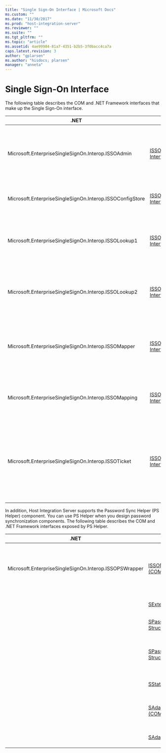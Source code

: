 ```yaml
---
title: "Single Sign-On Interface | Microsoft Docs"
ms.custom: ""
ms.date: "11/30/2017"
ms.prod: "host-integration-server"
ms.reviewer: ""
ms.suite: ""
ms.tgt_pltfrm: ""
ms.topic: "article"
ms.assetid: 4ae99984-81a7-4351-b2b5-3f0bacc4ca7a
caps.latest.revision: 3
author: "gplarsen"
ms.author: "hisdocs; plarsen"
manager: "anneta"
---
```

# Single Sign-On Interface
The following table describes the COM and .NET Framework interfaces that make up the Single Sign-On interface.  

|.NET|COM|Description|  
|----------|---------|-----------------|  
|Microsoft.EnterpriseSingleSignOn.Interop.ISSOAdmin|[ISSOAdmin Interface (COM)](../esso/issoadmin-interface-com.md)|Creates, updates, and deletes an SSO application. Also performs other administration functions.|  
|Microsoft.EnterpriseSingleSignOn.Interop.ISSOConfigStore|[ISSOConfigStore Interface (COM)](../esso/issoconfigstore-interface-com.md)|Gets and sets information in the SSO configuration store.|  
|Microsoft.EnterpriseSingleSignOn.Interop.ISSOLookup1|[ISSOLookup1 Interface (COM)](../esso/issolookup1-interface-com.md)|Enables you to look up the external credentials on a specified application for the current user.|  
|Microsoft.EnterpriseSingleSignOn.Interop.ISSOLookup2|[ISSOLookup2 Interface (COM)](../esso/issolookup2-interface-com.md)|As above, but also enables you to look up the Windows credentials for a specified external user.|  
|Microsoft.EnterpriseSingleSignOn.Interop.ISSOMapper|[ISSOMapper Interface (COM)](../esso/issomapper-interface-com.md)|Enables you to set the external credentials for the current user for a specified application.|  
|Microsoft.EnterpriseSingleSignOn.Interop.ISSOMapping|[ISSOMapping Interface (COM)](../esso/issomapping-interface-com.md)|Creates and maintains the mapping between users and affiliated applications.|  
|Microsoft.EnterpriseSingleSignOn.Interop.ISSOTicket|[ISSOTicket Interface (COM)](../esso/issoticket-interface-com.md)|Creates the ticket that contains the appropriate security information. This ticket is then sent on with the appropriate message from your application.|  

 In addition, Host Integration Server supports the Password Sync Helper (PS Helper) component. You can use PS Helper when you design password synchronization components. The following table describes the COM and .NET Framework interfaces exposed by PS Helper.  


|                          .NET                          |                                             COM                                             |                             Description                             |
|--------------------------------------------------------|---------------------------------------------------------------------------------------------|---------------------------------------------------------------------|
| Microsoft.EnterpriseSingleSignOn.Interop.ISSOPSWrapper |        [ISSONotification Interface (COM)](../esso/issonotification-interface-com.md)        | Handles password changes to and from non-Windows operating systems. |
|                                                        |             [SExternalAccount Structure](../esso/sexternalaccount-structure.md)             |                   Describes an external account.                    |
|                                                        |         [SPasswordChange Structure (COM)](../esso/spasswordchange-structure-com.md)         |                    Describes a password change.                     |
|                                                        | [SPasswordChangeComplete Structure (COM)](../esso/spasswordchangecomplete-structure-com.md) |           Describes the completion of a password change.            |
|                                                        |                 [SStatus Structure (COM)](../esso/sstatus-structure-com.md)                 |                    Describes an error or event.                     |
|                                                        |         [SAdapterInGroup Structure (COM)](../esso/sadapteringroup-structure-com.md)         |              Describes the adapters in a given group.               |
|                                                        |                [SAdapter Structure (COM)](../esso/sadapter-structure-com.md)                |                    Describes a specific adapter.                    |

